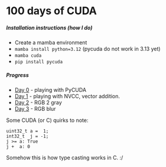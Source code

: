 # 100 days of CUDA


<!-- WARNING: THIS FILE WAS AUTOGENERATED! DO NOT EDIT! -->

##### Installation instructions (how I do)

- Create a mamba environment
- `mamba install python=3.12` (pycuda do not work in 3.13 yet)
- `mamba cuda`
- `pip install pycuda`

##### Progress

- [Day 0](https://xl0.github.io/cuda-100/day_00_pycuda.html) - playing
  with PyCUDA
- [Day 1](https://github.com/xl0/cuda-100/tree/master/nbs/day_01_nvcc) -
  playing with NVCC, vector addition.
- [Day 2](https://xl0.github.io/cuda-100/day_02_grayscale.html) - RGB 2
  gray
- [Day 3](https://xl0.github.io/cuda-100/day_03_blurry.html) - RGB blur

Some CUDA (or C) quirks to note:

    uint32_t a =  1;
    int32_t  j = -1;
    j >= a: True
    j +  a: 0

Somehow this is how type casting works in C. :/
